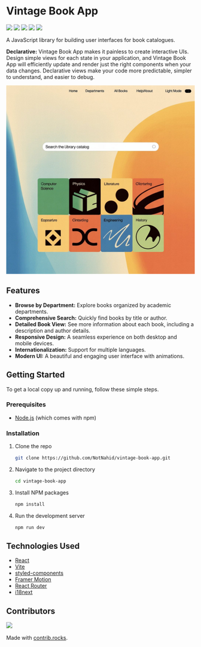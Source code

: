 # Vintage Book App

[![](https://img.shields.io/badge/license-MIT-blue.svg)](https://github.com/NotNahid/vintage-book-app/blob/main/LICENSE)
[![](https://img.shields.io/badge/npm-v0.0.0-blue.svg)](https://www.npmjs.com/package/vintage-ui-version)
[![](https://img.shields.io/badge/PRs-welcome-brightgreen.svg)](https://github.com/NotNahid/vintage-book-app/blob/main/CONTRIBUTING.md)
[![](https://img.shields.io/github/workflow/status/NotNahid/vintage-book-app/CI/main)](https://github.com/NotNahid/vintage-book-app/actions)
[![](https://api.komarev.com/a/v1/komarev/repo-visitor-count/NotNahid/vintage-book-app)](https://github.com/NotNahid/vintage-book-app)

A JavaScript library for building user interfaces for book catalogues.

**Declarative:** Vintage Book App makes it painless to create interactive UIs. Design simple views for each state in your application, and Vintage Book App will efficiently update and render just the right components when your data changes. Declarative views make your code more predictable, simpler to understand, and easier to debug.

![Vintage Book App Screenshot](https://raw.githubusercontent.com/NotNahid/vintage-book-app/main/public/preview-image.jpeg)

## Features

*   **Browse by Department:** Explore books organized by academic departments.
*   **Comprehensive Search:** Quickly find books by title or author.
*   **Detailed Book View:** See more information about each book, including a description and author details.
*   **Responsive Design:** A seamless experience on both desktop and mobile devices.
*   **Internationalization:** Support for multiple languages.
*   **Modern UI:** A beautiful and engaging user interface with animations.

## Getting Started

To get a local copy up and running, follow these simple steps.

### Prerequisites

*   [Node.js](https://nodejs.org/) (which comes with npm)

### Installation

1.  Clone the repo
    ```sh
    git clone https://github.com/NotNahid/vintage-book-app.git
    ```
2.  Navigate to the project directory
    ```sh
    cd vintage-book-app
    ```
3.  Install NPM packages
    ```sh
    npm install
    ```
4.  Run the development server
    ```sh
    npm run dev
    ```

## Technologies Used

*   [React](https://reactjs.org/)
*   [Vite](https://vitejs.dev/)
*   [styled-components](https://styled-components.com/)
*   [Framer Motion](https://www.framer.com/motion/)
*   [React Router](https://reactrouter.com/)
*   [i18next](https://www.i18next.com/)

## Contributors

<a href="https://github.com/NotNahid/vintage-book-app/graphs/contributors">
  <img src="https://contrib.rocks/image?repo=NotNahid/vintage-book-app" />
</a>

Made with [contrib.rocks](https://contrib.rocks).